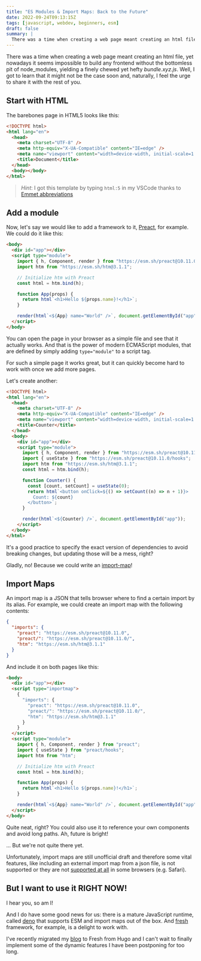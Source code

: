 ```yaml
---
title: "ES Modules & Import Maps: Back to the Future"
date: 2022-09-24T09:13:15Z
tags: [javascript, webdev, beginners, esm]
draft: false
summary: |
  There was a time when creating a web page meant creating an html file, yet nowadays it seems impossible to build any frontend without the bottomless pit of node_modules, yielding a finely chewed yet hefty bundle.xyz.js. Well, I got to learn that it might not be the case soon and, naturally, I feel the urge to share it with the rest of you.
---
```


There was a time when creating a web page meant creating an html file, yet nowadays it seems impossible to build any frontend without the bottomless pit of node_modules, yielding a finely chewed yet hefty _bundle.xyz.js_. Well, I got to learn that it might not be the case soon and, naturally, I feel the urge to share it with the rest of you.

## Start with HTML

The barebones page in HTML5 looks like this:

```html
<!DOCTYPE html>
<html lang="en">
  <head>
    <meta charset="UTF-8" />
    <meta http-equiv="X-UA-Compatible" content="IE=edge" />
    <meta name="viewport" content="width=device-width, initial-scale=1.0" />
    <title>Document</title>
  </head>
  <body></body>
</html>
```

> _Hint_: I got this template by typing `html:5` in my VSCode thanks to [Emmet abbreviations](https://code.visualstudio.com/docs/editor/emmet)

## Add a module

Now, let's say we would like to add a framework to it, [Preact](https://preactjs.com/), for example.
We could do it like this:

```html
<body>
  <div id="app"></div>
  <script type="module">
    import { h, Component, render } from "https://esm.sh/preact@10.11.0";
    import htm from "https://esm.sh/htm@3.1.1";

    // Initialize htm with Preact
    const html = htm.bind(h);

    function App(props) {
      return html`<h1>Hello ${props.name}!</h1>`;
    }

    render(html`<${App} name="World" />`, document.getElementById("app"));
  </script>
</body>
```

You can open the page in your browser as a simple file and see that it actually works. And that is the power of modern ECMAScript modules, that are defined by simply adding `type="module"` to a script tag.

For such a simple page it works great, but it can quickly become hard to work with once we add more pages.

Let's create another:

```html
<!DOCTYPE html>
<html lang="en">
  <head>
    <meta charset="UTF-8" />
    <meta http-equiv="X-UA-Compatible" content="IE=edge" />
    <meta name="viewport" content="width=device-width, initial-scale=1.0" />
    <title>Counter</title>
  </head>
  <body>
    <div id="app"></div>
    <script type="module">
      import { h, Component, render } from "https://esm.sh/preact@10.11.0";
      import { useState } from "https://esm.sh/preact@10.11.0/hooks";
      import htm from "https://esm.sh/htm@3.1.1";
      const html = htm.bind(h);

      function Counter() {
        const [count, setCount] = useState(0);
        return html`<button onClick=${() => setCount((n) => n + 1)}>
          Count: ${count}
        </button>`;
      }

      render(html`<${Counter} />`, document.getElementById("app"));
    </script>
  </body>
</html>
```

It's a good practice to specify the exact version of dependencies to avoid breaking changes, but updating those will be a mess, right?

Gladly, no! Because we could write an [import-map](https://wicg.github.io/import-maps/)!

## Import Maps

An import map is a JSON that tells browser where to find a certain import by its alias. For example, we could create an import map with the following contents:

```json
{
  "imports": {
    "preact": "https://esm.sh/preact@10.11.0",
    "preact/": "https://esm.sh/preact@10.11.0/",
    "htm": "https://esm.sh/htm@3.1.1"
  }
}
```

And include it on both pages like this:

```html
<body>
  <div id="app"></div>
  <script type="importmap">
    {
      "imports": {
        "preact": "https://esm.sh/preact@10.11.0",
        "preact/": "https://esm.sh/preact@10.11.0/",
        "htm": "https://esm.sh/htm@3.1.1"
      }
    }
  </script>
  <script type="module">
    import { h, Component, render } from "preact";
    import { useState } from "preact/hooks";
    import htm from "htm";

    // Initialize htm with Preact
    const html = htm.bind(h);

    function App(props) {
      return html`<h1>Hello ${props.name}!</h1>`;
    }

    render(html`<${App} name="World" />`, document.getElementById("app"));
  </script>
</body>
```

Quite neat, right? You could also use it to reference your own components and avoid long paths. Ah, future is bright!

... But we're not quite there yet.

Unfortunately, import maps are still unofficial draft and therefore some vital features, like including an external import map from a json file, is not supported or they are not [supported at all](https://caniuse.com/?search=importmap) in some browsers (e.g. Safari).

## But I want to use it RIGHT NOW!

I hear you, so am I!

And I do have some good news for us: there is a mature JavaScript runtime, called [deno](https://deno.land/) that supports ESM and import maps out of the box. And [fresh](https://fresh.deno.dev/) framework, for example, is a delight to work with.

I've recently migrated my [blog](https://github.com/ValeriaVG/valeriavg.dev) to Fresh from Hugo and I can't wait to finally implement some of the dynamic features I have been postponing for too long.

